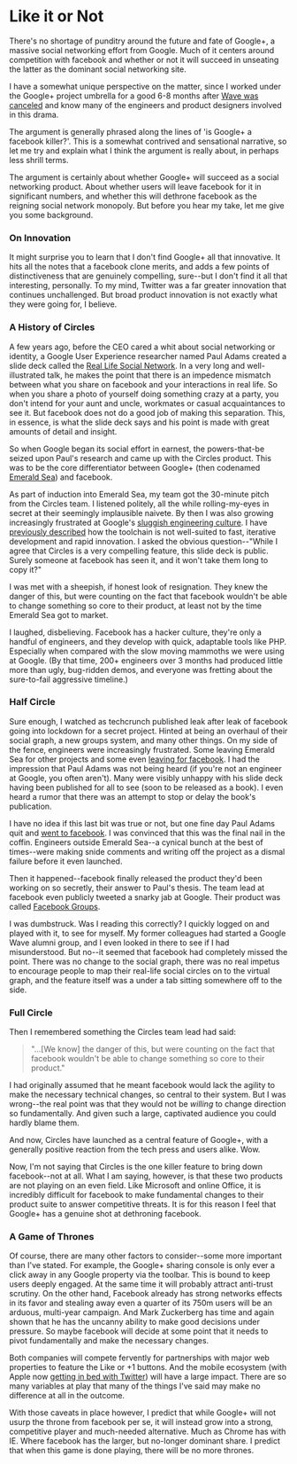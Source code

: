 <meta published="11 Jul 2011"/>
<meta tag="essay"/>
<meta tag="products"/>

# Like it or Not

There's no shortage of punditry around the future and fate of Google+, a massive social networking
effort from Google. Much of it centers around competition with facebook and whether or
not it will succeed in unseating the latter as the dominant social networking site.

I have a somewhat unique perspective on the matter, since I worked under the Google+ project umbrella
for a good 6-8 months after [Wave was canceled](http://rethrick.com/#waving-goodbye) and know many
of the engineers and product designers involved in this drama.

The argument is generally phrased along the lines of 'is Google+ a facebook killer?'. This is a somewhat
contrived and sensational narrative, so let me try and explain what I think the argument is really about,
in perhaps less shrill terms.

The argument is certainly about whether Google+ will succeed as a social networking product. About
whether users will leave facebook for it in significant numbers, and whether this will dethrone facebook as the
reigning social network monopoly. But before you hear my take, let me give you some background.

### On Innovation

It might surprise you to learn that I don't find Google+ all that innovative. It hits all the notes
that a facebook clone merits, and adds a few points of distinctiveness that are genuinely compelling, sure--but
 I don't find it all that interesting, personally. To my mind, Twitter was a far greater innovation
that continues unchallenged. But broad product innovation is not exactly what they were going for, I believe.

### A History of Circles

A few years ago, before the CEO cared a whit about social networking or identity, a Google User
 Experience researcher named Paul Adams created a slide deck called the
 [Real Life Social Network](http://www.slideshare.net/padday/the-real-life-social-network-v2). In a
 very long and well-illustrated talk, he makes the point that there is an impedence mismatch between
 what you share on facebook and your interactions in real life. So when you share a photo of yourself
 doing something crazy at a party, you don't intend for your aunt and uncle, workmates or casual
acquaintances to see it. But facebook does not do a good job of making this separation. This, in
essence, is what the slide deck says and his point is made with great amounts of detail and insight.

So when Google began its social effort in earnest, the powers-that-be seized upon Paul's research
and came up with the Circles product. This was to be the core differentiator between Google+ (then
 codenamed [Emerald Sea](http://www.wired.com/epicenter/2011/06/inside-google-plus-social/)) and facebook.

As part of induction into Emerald Sea, my team got the 30-minute pitch from the Circles team. I
 listened politely, all the while rolling-my-eyes in secret at their seemingly implausible naivete.
 By then I was also growing increasingly frustrated at Google's [sluggish engineering culture](http://slacy.com/blog/2011/03/what-larry-page-really-needs-to-do-to-return-google-to-its-startup-roots/).
  I have [previously described](http://rethrick.com/#waving-goodbye) how the toolchain is not well-suited to fast, iterative development and
 rapid innovation. I asked the obvious question--"While I agree that Circles is a very compelling feature,
 this slide deck is public. Surely someone at facebook has seen it, and it won't take them long to copy it?"

I was met with a sheepish, if honest look of resignation. They knew the danger of this, but were
counting on the fact that facebook wouldn't be able to change something so core to their product, at
least not by the time Emerald Sea got to market.

I laughed, disbelieving. Facebook has a hacker culture,
they're only a handful of engineers, and they develop with quick, adaptable tools like PHP. Especially when compared
with the slow moving mammoths we were using at Google. (By that time, 200+ engineers over 3 months
had produced little more than ugly, bug-ridden demos, and everyone was fretting about the sure-to-fail
aggressive timeline.)

### Half Circle

Sure enough, I watched as techcrunch published leak after leak of facebook going into lockdown for
a secret project. Hinted at being an overhaul of their social graph, a new groups system, and many other things.
 On my side of the fence, engineers were increasingly frustrated. Some leaving Emerald Sea
 for other projects and some even [leaving for facebook](http://techcrunch.com/2010/10/29/rasmussen-facebook-google/).
  I had the impression that Paul Adams was not being
 heard (if you're not an engineer at Google, you often aren't). Many were visibly unhappy with his
  slide deck having been published for all to see (soon to be released as a book). I even heard a rumor that there
 was an attempt to stop or delay the book's publication.

I have no idea if this last bit was true or not, but one fine day Paul Adams quit and [went to facebook](http://techcrunch.com/2010/12/20/paul-adams-googler-whose-presentation-foretold-facebook-groups-heads-to-facebook/).
I was convinced that this was the final nail in the coffin.
 Engineers outside Emerald Sea--a cynical bunch at the best of times--were making snide comments
  and writing off the project as a dismal failure before it even launched.

Then it happened--facebook finally released the product they'd been working on so secretly, their
 answer to Paul's thesis. The team lead at facebook even publicly tweeted a snarky jab at Google.
Their product was called [Facebook Groups](http://www.huffingtonpost.com/2010/10/06/facebook-groups-launch-to_n_752918.html).

  I was dumbstruck. Was I reading this correctly? I quickly logged on and played with
it, to see for myself. My former colleagues had started a Google Wave alumni group, and I even looked in there
to see if I had misunderstood. But no--it seemed that facebook had completely missed the point.
 There was no change to the social graph, there was no real impetus to
encourage people to map their real-life social circles on to the virtual graph, and the feature itself
was a under a tab sitting somewhere off to the side.

### Full Circle

Then I remembered something the Circles team lead had said:

> "...[We know] the danger of this, but were
> counting on the fact that facebook wouldn't be able to change something so core to their product."

I had originally assumed that he meant facebook would lack the agility to make the necessary
 technical changes, so central to their system. But I was wrong--the real point was that they would
  not be *willing* to change direction so fundamentally. And given such a large, captivated audience you
could hardly blame them.

And now, Circles have launched as a central feature of Google+, with a generally positive reaction
from the tech press and users alike. Wow.

Now, I'm not saying that Circles is the one killer feature
to bring down facebook--not at all. What I am saying, however, is that these two products are not
playing on an even field. Like Microsoft and online Office, it is incredibly difficult for
facebook to make fundamental changes to their product suite to answer competitive threats. It is
for this reason I feel that Google+ has a genuine shot at dethroning facebook.

### A Game of Thrones

Of course, there are many other factors to consider--some more important than I've stated. For
example, the Google+ sharing console is only ever a click away in any Google property via the toolbar.
 This is bound to keep users deeply engaged. At the same time it will probably attract anti-trust scrutiny.
 On the other hand, Facebook already has strong networks effects in its favor and stealing away
 even a quarter of its 750m users will be an arduous, multi-year campaign.
 And Mark Zuckerberg has time and again shown that he has the uncanny ability to make good decisions
 under pressure. So maybe facebook will decide at some point that it needs to pivot fundamentally
 and make the necessary changes.

 Both companies will compete fervently for partnerships with major web properties to feature the Like
 or +1 buttons. And the mobile ecosystem (with Apple now [getting in bed with Twitter](http://mashable.com/2011/06/07/apple-twitter-ios5/)) will
 have a large impact. There are so many variables at play that many of the things I've said may
 make no difference at all in the outcome.

With those caveats in place however, I predict that while Google+ will not usurp the throne from facebook per se, it will instead
 grow into a strong, competitive player and much-needed alternative. Much as Chrome has with IE.
 Where facebook has the larger, but no-longer dominant share.
 I predict that when this game is done playing, there will be no more thrones.
